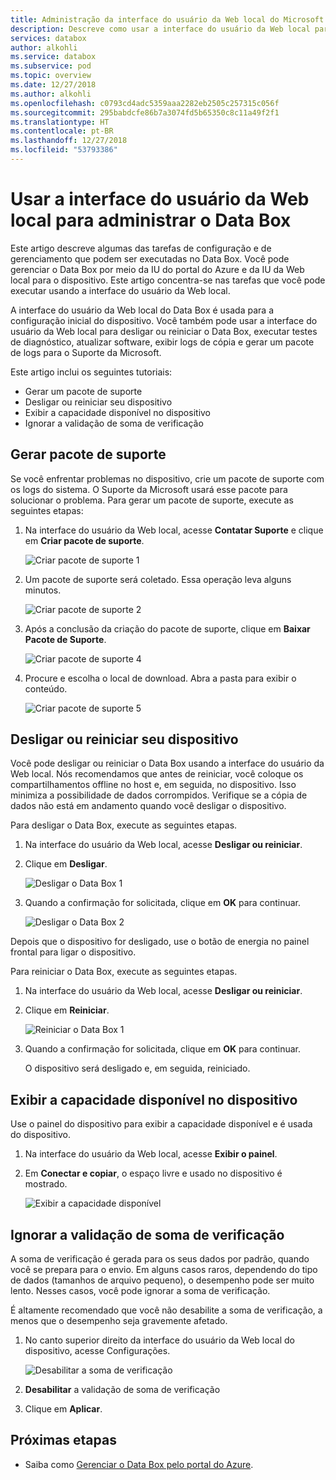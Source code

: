 ```yaml
---
title: Administração da interface do usuário da Web local do Microsoft Azure Data Box | Microsoft Docs em dados
description: Descreve como usar a interface do usuário da Web local para administrar o dispositivo Data Box
services: databox
author: alkohli
ms.service: databox
ms.subservice: pod
ms.topic: overview
ms.date: 12/27/2018
ms.author: alkohli
ms.openlocfilehash: c0793cd4adc5359aaa2282eb2505c257315c056f
ms.sourcegitcommit: 295babdcfe86b7a3074fd5b65350c8c11a49f2f1
ms.translationtype: HT
ms.contentlocale: pt-BR
ms.lasthandoff: 12/27/2018
ms.locfileid: "53793386"
---
```

# <a name="use-the-local-web-ui-to-administer-your-data-box"></a>Usar a interface do usuário da Web local para administrar o Data Box

Este artigo descreve algumas das tarefas de configuração e de gerenciamento que podem ser executadas no Data Box. Você pode gerenciar o Data Box por meio da IU do portal do Azure e da IU da Web local para o dispositivo. Este artigo concentra-se nas tarefas que você pode executar usando a interface do usuário da Web local.

A interface do usuário da Web local do Data Box é usada para a configuração inicial do dispositivo. Você também pode usar a interface do usuário da Web local para desligar ou reiniciar o Data Box, executar testes de diagnóstico, atualizar software, exibir logs de cópia e gerar um pacote de logs para o Suporte da Microsoft.

Este artigo inclui os seguintes tutoriais:

- Gerar um pacote de suporte
- Desligar ou reiniciar seu dispositivo
- Exibir a capacidade disponível no dispositivo
- Ignorar a validação de soma de verificação 

## <a name="generate-support-package"></a>Gerar pacote de suporte

Se você enfrentar problemas no dispositivo, crie um pacote de suporte com os logs do sistema. O Suporte da Microsoft usará esse pacote para solucionar o problema. Para gerar um pacote de suporte, execute as seguintes etapas:

1. Na interface do usuário da Web local, acesse **Contatar Suporte** e clique em **Criar pacote de suporte**.

    ![Criar pacote de suporte 1](media/data-box-local-web-ui-admin/create-support-package-1.png)

2. Um pacote de suporte será coletado. Essa operação leva alguns minutos.

    ![Criar pacote de suporte 2](media/data-box-local-web-ui-admin/create-support-package-2.png)

3. Após a conclusão da criação do pacote de suporte, clique em **Baixar Pacote de Suporte**. 

    ![Criar pacote de suporte 4](media/data-box-local-web-ui-admin/create-support-package-4.png)

4. Procure e escolha o local de download. Abra a pasta para exibir o conteúdo.

    ![Criar pacote de suporte 5](media/data-box-local-web-ui-admin/create-support-package-5.png)


## <a name="shut-down-or-restart-your-device"></a>Desligar ou reiniciar seu dispositivo

Você pode desligar ou reiniciar o Data Box usando a interface do usuário da Web local. Nós recomendamos que antes de reiniciar, você coloque os compartilhamentos offline no host e, em seguida, no dispositivo. Isso minimiza a possibilidade de dados corrompidos. Verifique se a cópia de dados não está em andamento quando você desligar o dispositivo.

Para desligar o Data Box, execute as seguintes etapas.

1. Na interface do usuário da Web local, acesse **Desligar ou reiniciar**.
2. Clique em **Desligar**.

    ![Desligar o Data Box 1](media/data-box-local-web-ui-admin/shut-down-local-web-ui-1.png)

3. Quando a confirmação for solicitada, clique em **OK** para continuar.

    ![Desligar o Data Box 2](media/data-box-local-web-ui-admin/shut-down-local-web-ui-2.png)

Depois que o dispositivo for desligado, use o botão de energia no painel frontal para ligar o dispositivo.

Para reiniciar o Data Box, execute as seguintes etapas.

1. Na interface do usuário da Web local, acesse **Desligar ou reiniciar**.
2. Clique em **Reiniciar**.

    ![Reiniciar o Data Box 1](media/data-box-local-web-ui-admin/restart-local-web-ui-1.png)

3. Quando a confirmação for solicitada, clique em **OK** para continuar.

   O dispositivo será desligado e, em seguida, reiniciado.

## <a name="view-available-capacity-of-the-device"></a>Exibir a capacidade disponível no dispositivo

Use o painel do dispositivo para exibir a capacidade disponível e é usada do dispositivo. 

1. Na interface do usuário da Web local, acesse **Exibir o painel**.
2. Em **Conectar e copiar**, o espaço livre e usado no dispositivo é mostrado.

    ![Exibir a capacidade disponível](media/data-box-local-web-ui-admin/verify-used-space-dashboard.png)


## <a name="skip-checksum-validation"></a>Ignorar a validação de soma de verificação

A soma de verificação é gerada para os seus dados por padrão, quando você se prepara para o envio. Em alguns casos raros, dependendo do tipo de dados (tamanhos de arquivo pequeno), o desempenho pode ser muito lento. Nesses casos, você pode ignorar a soma de verificação. 

É altamente recomendado que você não desabilite a soma de verificação, a menos que o desempenho seja gravemente afetado.

1. No canto superior direito da interface do usuário da Web local do dispositivo, acesse Configurações.

    ![Desabilitar a soma de verificação](media/data-box-local-web-ui-admin/disable-checksum.png)

2. **Desabilitar** a validação de soma de verificação
3. Clique em **Aplicar**.

## <a name="next-steps"></a>Próximas etapas

- Saiba como [Gerenciar o Data Box pelo portal do Azure](data-box-portal-admin.md).

